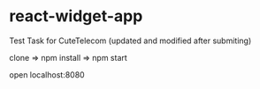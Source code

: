 # react-widget-app
Test Task for CuteTelecom
(updated and modified after submiting)


clone => npm install => npm start

open localhost:8080
